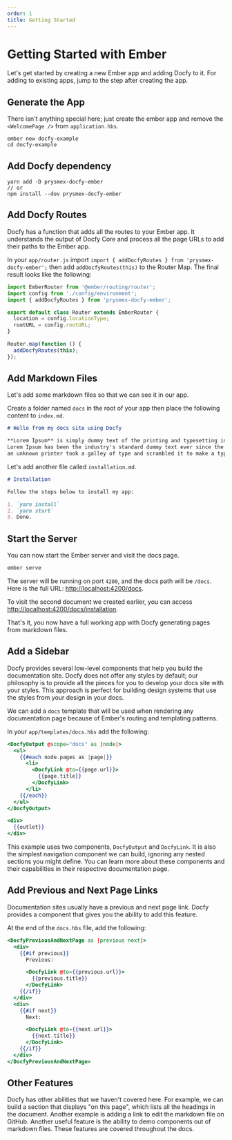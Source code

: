 ```yaml
---
order: 1
title: Getting Started
---
```


# Getting Started with Ember

Let's get started by creating a new Ember app and adding Docfy to it. For adding
to existing apps, jump to the step after creating the app.

## Generate the App

There isn't anything special here; just create the ember app and remove the
`<WelcomePage />` from `application.hbs`.

```
ember new docfy-example
cd docfy-example
```

## Add Docfy dependency

```
yarn add -D prysmex-docfy-ember
// or
npm install --dev prysmex-docfy-ember
```

## Add Docfy Routes

Docfy has a function that adds all the routes to your Ember app. It understands
the output of Docfy Core and process all the page URLs to add their paths to the Ember app.

In your `app/router.js` import `import { addDocfyRoutes } from 'prysmex-docfy-ember';`
then add `addDocfyRoutes(this)` to the Router Map. The final result looks like the following:

```js
import EmberRouter from '@ember/routing/router';
import config from './config/environment';
import { addDocfyRoutes } from 'prysmex-docfy-ember';

export default class Router extends EmberRouter {
  location = config.locationType;
  rootURL = config.rootURL;
}

Router.map(function () {
  addDocfyRoutes(this);
});
```

## Add Markdown Files

Let's add some markdown files so that we can see it in our app.

Create a folder named `docs` in the root of your app then place the following content to `index.md`.

```md
# Hello from my docs site using Docfy

**Lorem Ipsum** is simply dummy text of the printing and typesetting industry.
Lorem Ipsum has been the industry's standard dummy text ever since the 1500s, when
an unknown printer took a galley of type and scrambled it to make a type specimen book
```

Let's add another file called `installation.md`.

```md
# Installation

Follow the steps below to install my app:

1. `yarn install`
2. `yarn start`
3. Done.
```

## Start the Server

You can now start the Ember server and visit the docs page.

```sh
ember serve
```

The server will be running on port `4200`, and the docs path will be `/docs`.
Here is the full URL: [http://localhost:4200/docs](http://localhost:4200/docs).

To visit the second document we created earlier, you can access
[http://localhost:4200/docs/installation](http://localhost:4200/docs/installation).

That's it, you now have a full working app with Docfy generating pages from
markdown files.

## Add a Sidebar

Docfy provides several low-level components that help you build the documentation site.
Docfy does not offer any styles by default; our philosophy is to provide all the
pieces for you to develop your docs site with your styles. This approach is perfect
for building design systems that use the styles from your design in your docs.

We can add a `docs` template that will be used when rendering any documentation
page because of Ember's routing and templating patterns.

In your `app/templates/docs.hbs` add the following:

```hbs
<DocfyOutput @scope="docs" as |node|>
  <ul>
    {{#each node.pages as |page|}}
      <li>
        <DocfyLink @to={{page.url}}>
          {{page.title}}
        </DocfyLink>
      </li>
    {{/each}}
  </ul>
</DocfyOutput>

<div>
  {{outlet}}
</div>
```

This example uses two components, `DocfyOutput` and `DocfyLink`. It is also
the simplest navigation component we can build, ignoring any nested sections
you might define. You can learn more about these components and their capabilities
in their respective documentation page.

## Add Previous and Next Page Links

Documentation sites usually have a previous and next page link. Docfy provides a component that gives you the ability to add this feature.

At the end of the `docs.hbs` file, add the following:

```hbs
<DocfyPreviousAndNextPage as |previous next|>
  <div>
    {{#if previous}}
      Previous:

      <DocfyLink @to={{previous.url}}>
        {{previous.title}}
      </DocfyLink>
    {{/if}}
  </div>
  <div>
    {{#if next}}
      Next:

      <DocfyLink @to={{next.url}}>
        {{next.title}}
      </DocfyLink>
    {{/if}}
  </div>
</DocfyPreviousAndNextPage>
```

## Other Features

Docfy has other abilities that we haven't covered here. For example, we can build
a section that displays "on this page", which lists all the headings in the document.
Another example is adding a link to edit the markdown file on GitHub. Another
useful feature is the ability to demo components out of markdown files. These
features are covered throughout the docs.
